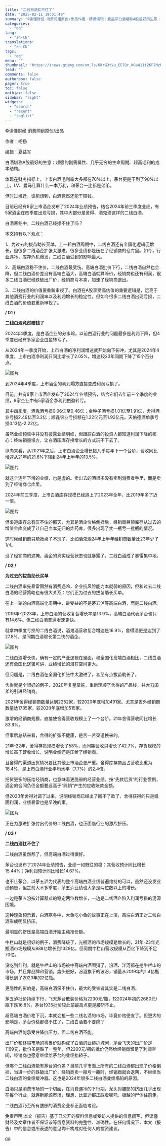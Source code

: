 ```yaml
---
title: "二线白酒扛不住了"
date: "2025-02-11 19:01:49"
summary: "©读懂财经·消费网组原创/出品作者：杨扬编辑：夏益军白酒堪称A股最好的生意：超强的刚需属性、几乎无穷..."
categories:
  - "qq"
lang:
  - "zh-CN"
translations:
  - "zh-CN"
tags:
  - "qq"
menu: ""
thumbnail: "https://inews.gtimg.com/om_ls/OKrG3tVu_EE7Qr_kOaW11t2KF7MzUs6IegCJbKRSofMRAAA_640360/0"
lead: ""
comments: false
authorbox: false
pager: true
toc: false
mathjax: false
sidebar: "right"
widgets:
  - "search"
  - "recent"
  - "taglist"
---
```


©读懂财经·消费网组原创/出品  


作者：杨扬

编辑：夏益军

  


白酒堪称A股最好的生意：超强的刚需属性、几乎无穷的生命周期、超高毛利的成本结构。

  


体现在财务指标上，上市白酒毛利率大多都在70%以上，茅台更是干到了90%以上。LV、爱马仕算什么一本万利，和茅台一比都是弟弟。

  


但时过境迁，谁能想到，白酒竟然还能干赔钱。

  


目前已经有8家上市酒企发布了2024年业绩预告，结合2024年前三季度业绩，有5家酒企在四季度出现亏损，其中大部分是舍得、酒鬼酒这样的二线白酒。

  


白酒寒冬中，二线白酒已经撑不住了吗？

  


本文持有以下观点：

  


1、为过去的拔苗助长买单。上一轮白酒周期中，二线白酒还有全国化逻辑促增长，但很多二线酒企扩张太激进，很多业绩都是压在了经销商的仓库里。如今，行业遇冷，库存危机爆发，二线白酒受到的影响最大。

  


2、高端白酒稳不住价，二线白酒最受伤。高端白酒批价下行，二线白酒自然也会降，但二线白酒价差没有高端白酒大，高端白酒就算降价，经销商也还有利润，很多二线白酒已经跌破出厂价，经销商亏本卖，加速了经销商退出。

  


3、二线白酒的价值要重新审视了。白酒在A股享受高估值的重要逻辑是，远高于其他消费行业的利润率以及利润增长的稳定性，但如今很多二线白酒出现亏损，二线白酒的价值要重新审视了。

  


****/ 01 /****

**二线白酒竟然赔钱了**

  


2024年4季度，是白酒企业的分水岭，以前白酒行业的问题最多是利润下降，但4季度已经有多家企业由盈转亏了。

  


从2024年一季度开始，上市白酒的净利润增速就开始向下俯冲，尤其是2024年4季度，上市白酒净利润只同比增长了2.05%，增速较23年同期下降了15个百分点。

  


![图片](https://inews.gtimg.com/om_bt/OsJQaLzPCZshHpvLTSKOHKcWgIHIr7KsKe_L9rurZZNnsAA/641)

  


到2024年4季度，上市酒企的利润塌方直接变成利润亏损了。

  


目前，共有9家上市酒企发布了2024年业绩预告，结合它们去年前三个季度的业绩，9家企业中有5家酒企净利润由盈转亏。

  


其中四季度，酒鬼酒亏损0.06亿至0.46亿；金种子酒亏损1.01亿至1.91亿，舍得酒业亏损2.49亿至3.2亿；顺鑫农业亏损额在1.22亿元至1.92亿元。天佑德酒单季亏损0.13亿-2.22亿。

  


虽然业绩预告中并没有披露业绩明细，但跟踪白酒的投资人都知道利润下降的核心：终端销量塌方，让白酒压库存换增长的方式玩不下去了。

  


纵向来看，从2021年之后，上市白酒企业增长接几乎每年下一个台阶，营收同比增速从21年的21.6%下降到24年上半年的13.5%。

  


![图片](https://inews.gtimg.com/om_bt/O625g6JQm6ogPYhjavZUiyg9wiTs0wxsTRRLGKbouDOJkAA/641)

  


就这个连年下滑的业绩，也是虚的。卖出去的酒很多没有卖到消费者手里，而是卖到了经销商仓库里。

  


2024年前三季度，上市白酒库存规模已经追上了2023年全年，比2019年多了近一倍。

  


![图片](https://inews.gtimg.com/om_bt/Of_BvNNmCr8mom1Des5SpdPsIM3pKB6NMJ-XyXzkp8ozYAA/641)

  


但渠道库存总有压不住的那天，尤其是酒企价格倒挂后，经销商巨额库存从过去的增值金库变成了让自己血本无归的炸药库，很多出现了卖一瓶亏一批瓶的情况。

  


这时候经销商只能掀桌子不玩了，比如酒鬼酒24年上半年经销商数量比23年少了1/4。

  


没了经销商的遮掩，酒企的真实经营状态也就暴露了，二线白酒成了暴雷集中地。

  


****/ 02 /****

**为过去的拔苗助长买单**

  


二线白酒率先暴雷固然有消费遇冷，企业抗风险能力本就弱的原因，但和过去二线白酒的经营策略也有很大关系：它们正为过去的拔苗助长买单。

  


在上一轮的白酒高端化周期中，最受益的不是茅五泸等高端白酒，而是二线白酒。

  


2019年-2023年，上市白酒的营收复合增长率是13.9%，高端白酒代表茅台也只有14.6%。但二线白酒普遍增速更快。

  


就拿四季度亏损的二线白酒说，酒鬼酒营收复合增速是16.9%，舍得酒更是达到了27.8%，是同期白酒增长第二快的酒企。

  


![图片](https://inews.gtimg.com/om_bt/OL8ebWf-1cS7QPyjDhei_DV4qdjDnWWT_SzoRa59WyBxIAA/641)

  


二线白酒增长快，确有一定的产业逻辑在里面，和全国化高端白酒相比，二线白酒还有全国化逻辑可讲，业绩增长的潜在空间更大。

  


但问题是，二线白酒在全国化扩张中太激进了，甚至有点拔苗助长了。

  


舍得就是个很好的例子，2020年复星掌舵，重新理顺了舍得的产品线，并大刀阔斧的引进经销商。

  


2021年舍得经销商数量达到2252家，较2020年底增加491家。尤其是省外经销商数量达1785家，较2020年底增加515家。

  


激增的经销商规模，直接使舍得营收规模上了一个台阶。21年舍得营收同比增长83.8%。

  


但事后总结来看，舍得的扩张不健康，是苦一苦渠道换来的。

  


21年-22年，舍得存货规模增长了58%，而同期营收只增长了42.7%，存货规模的增长高于营收增长，说明业绩还是压给了经销商。

  


且舍得的渠道压货情况要比其他上市酒企更严重。舍得库存商品占营收比重为18.4%，是上市白酒行业平均水平（7.7%）的2.4倍。

  


把货更多的压给经销商，也意味着更脆弱的经营业绩。按“先款后货”的行业惯例，酒企的合同负债金额要远高于“赊销”产生的应收账款金额。

  


但2023年舍得对调了过来，说明经销商已经出了回不了款了，舍得获得的只是纸面利润，业绩暴雷也是早晚的事。

  


![图片](https://inews.gtimg.com/om_bt/O-0_jPE-oa_vf5lAWlVbppYEEbyna76veSKuZ3BzxAYPEAA/641)

  


正在为激进扩张付出代价的二线白酒，也正面临行业的激烈挤压。

  


****/ 03 /****

**二线白酒扛不住了**

  


二线白酒虽然颓了，但高端白酒过得很好。

  


茅台也发布了2024年业绩预告，业绩一如既往的稳：其营收预计同比增长15.44%；净利润预计同比增长14.67%。

  


也不止茅台，以茅五泸为代表的整个高端白酒业绩普遍维持的可以，虽然还没发业绩预告，但之前大不多季度，茅五泸业绩也大多是两位数以上的增长。

  


一边是茅五汾按计算器式的稳定两位数增长，一边是二线酒企陷入利润亏损的泥潭困境。

  


这种现象预示着，白酒寒冬中，大鱼吃小鱼的故事正在上演，高端白酒正对二线白酒形成明显挤压。

  


最明显的挤压是高端白酒开始主动抢份额。

  


牛栏山就是很好的例子，消费降级了，光瓶酒的市场规模是增长的，21年-23年光瓶酒市场规模从988亿增长到1329亿。但同期牛栏山营收规模从百亿下降到不足70亿。

  


没吃到红利，就是牛栏山的市场被中高端白酒围猎了，汾酒、洋河都在抢牛栏山的市场，并且靠品牌和营销，势头很好，汾酒旗下的玻汾，销量从2019年的1.4亿瓶增长到了2023年的2亿瓶。

  


更隐性的影响是，高端白酒保不住价，最大的受害者其实是二线白酒。

  


茅五泸批价持续下行，飞天茅台散装价格为2230元/瓶，较2024年初的2680元/瓶下跌16.8%。茅台1935批价较此前最高点更是腰斩不止。

  


超高端白酒价格下沉，本就会抢一些二线名酒的市场，毕竟价格便宜了。但更大的影响是，茅台价格都稳不住了，二线白酒要不要降？

  


高端白酒能承受住降价压力，但二线白酒不能。

  


出厂价和终端市场的零售价就构成了白酒的业绩护城河，茅台飞天的出厂价是1169元，批价虽是跌了一整年，但2200元/瓶的批价仍然给经销商留足了利润空间，经销商也愿意继续给茅台的业绩抬轿子。

  


但哪个二线白酒能有茅台的价差？目前几乎市面上所有的二线白酒都出现了价格倒挂，当进一步的跌破出厂价，经销商卖一瓶亏一瓶时，经销商就会退网，不继续当二线白酒的业绩缓冲器。这也是2024年很多二线白酒业绩塌陷的原因。

  


白酒只是消费市场的一个切面，在消费遇冷的下行期，龙头对腰部的挤压几乎出现在每个行业，就连新能源市场，理想、比亚迪都正踩着哪吒、极越的尸体往前走。

  


二线白酒乃至所有腰部的消费企业都正面临考验。

  


  


免责声明:本文（报告）基于已公开的资料信息或受访人提供的信息撰写，但读懂财经及文章作者不保证该等信息资料的完整性、准确性。在任何情况下，本文（报告）中的信息或所表述的意见均不构成对任何人的投资建议。

[qq](https://new.qq.com/rain/a/20250211A07M4Y00)
